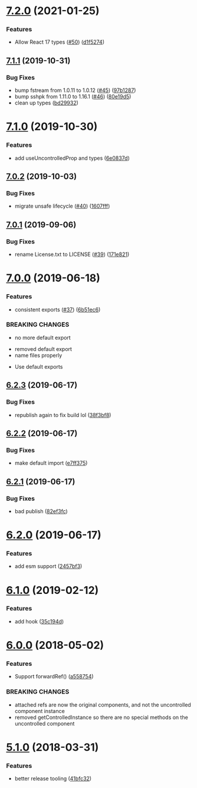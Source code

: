# [7.2.0](https://github.com/jquense/uncontrollable/compare/v7.1.1...v7.2.0) (2021-01-25)


### Features

* Allow React 17 types ([#50](https://github.com/jquense/uncontrollable/issues/50)) ([d1f5274](https://github.com/jquense/uncontrollable/commit/d1f527437b93af5baf4c1c038ee1d0afd4ce0d73))





## [7.1.1](https://github.com/jquense/uncontrollable/compare/v7.1.0...v7.1.1) (2019-10-31)


### Bug Fixes

* bump fstream from 1.0.11 to 1.0.12 ([#45](https://github.com/jquense/uncontrollable/issues/45)) ([97b1287](https://github.com/jquense/uncontrollable/commit/97b1287))
* bump sshpk from 1.11.0 to 1.16.1 ([#46](https://github.com/jquense/uncontrollable/issues/46)) ([80e19d5](https://github.com/jquense/uncontrollable/commit/80e19d5))
* clean up types ([bd29932](https://github.com/jquense/uncontrollable/commit/bd29932))





# [7.1.0](https://github.com/jquense/uncontrollable/compare/v7.0.2...v7.1.0) (2019-10-30)


### Features

* add useUncontrolledProp and types ([6e0837d](https://github.com/jquense/uncontrollable/commit/6e0837d))





## [7.0.2](https://github.com/jquense/uncontrollable/compare/v7.0.1...v7.0.2) (2019-10-03)


### Bug Fixes

*  migrate unsafe lifecycle ([#40](https://github.com/jquense/uncontrollable/issues/40)) ([1607fff](https://github.com/jquense/uncontrollable/commit/1607fff))

## [7.0.1](https://github.com/jquense/uncontrollable/compare/v7.0.0...v7.0.1) (2019-09-06)


### Bug Fixes

* rename License.txt to LICENSE ([#39](https://github.com/jquense/uncontrollable/issues/39)) ([171e821](https://github.com/jquense/uncontrollable/commit/171e821))

# [7.0.0](https://github.com/jquense/uncontrollable/compare/v6.2.3...v7.0.0) (2019-06-18)


### Features

* consistent exports ([#37](https://github.com/jquense/uncontrollable/issues/37)) ([6b51ec6](https://github.com/jquense/uncontrollable/commit/6b51ec6))


### BREAKING CHANGES

* no more default export

- removed default export
- name files properly

* Use default exports

## [6.2.3](https://github.com/jquense/uncontrollable/compare/v6.2.2...v6.2.3) (2019-06-17)


### Bug Fixes

* republish again to fix build lol ([38f3bf8](https://github.com/jquense/uncontrollable/commit/38f3bf8))





## [6.2.2](https://github.com/jquense/uncontrollable/compare/v6.2.1...v6.2.2) (2019-06-17)


### Bug Fixes

* make default import ([e7ff375](https://github.com/jquense/uncontrollable/commit/e7ff375))





## [6.2.1](https://github.com/jquense/uncontrollable/compare/v6.2.0...v6.2.1) (2019-06-17)


### Bug Fixes

* bad publish ([82ef3fc](https://github.com/jquense/uncontrollable/commit/82ef3fc))

# [6.2.0](https://github.com/jquense/uncontrollable/compare/v6.1.0...v6.2.0) (2019-06-17)


### Features

* add esm support ([2457bf3](https://github.com/jquense/uncontrollable/commit/2457bf3))

# [6.1.0](https://github.com/jquense/uncontrollable/compare/v6.0.0...v6.1.0) (2019-02-12)


### Features

* add hook ([35c194d](https://github.com/jquense/uncontrollable/commit/35c194d))



<a name="6.0.0"></a>
# [6.0.0](https://github.com/jquense/uncontrollable/compare/v5.1.0...v6.0.0) (2018-05-02)


### Features

* Support forwardRef() ([a558754](https://github.com/jquense/uncontrollable/commit/a558754))


### BREAKING CHANGES

* attached refs are now the original components, and not
the uncontrolled component instance
* removed getControlledInstance so there are no special
methods on the uncontrolled component

<a name="5.1.0"></a>
# [5.1.0](https://github.com/jquense/uncontrollable/compare/v5.0.0...v5.1.0) (2018-03-31)


### Features

* better release tooling ([41bfc32](https://github.com/jquense/uncontrollable/commit/41bfc32))
